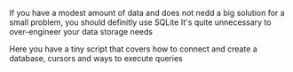 If you have a modest amount of data and does not nedd a big solution for a small problem, you should definitly use SQLite
It's quite unnecessary to over-engineer your data storage needs

Here you have a tiny script that covers how to connect and create a database, cursors and ways to execute queries
